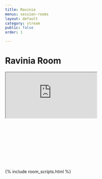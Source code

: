 ```yaml
---
title: Ravinia
menus: session-rooms
layout: default
category: stream
public: false
order: 1

---
```

# Ravinia Room

<iframe
  src="https://player.twitch.tv/?video=capricon2021a&parent=virtual.capricon.org"
  allowfullscreen="true"
  class="convention-video"
></iframe>

<iframe frameborder="0" class="convention-chat">
</iframe>

<script src="https://unpkg.com/dayjs@1.8.21/dayjs.min.js"></script>
<script>
  const even = "788596276790165565";
  const odd = "798699647363317780";
</script>
{% include room_scripts.html %}